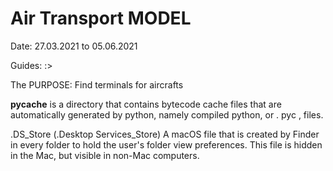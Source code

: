 # Air Transport MODEL
Date: 27.03.2021 to 05.06.2021

Guides: :>  

The PURPOSE: Find terminals for aircrafts

__pycache__ is a directory that contains bytecode cache files that are automatically generated by python, namely compiled python, or . pyc , files.

.DS_Store (.Desktop Services_Store) A macOS file that is created by Finder in every folder to hold the user's folder view preferences. This file is hidden in the Mac, but visible in non-Mac computers. 
